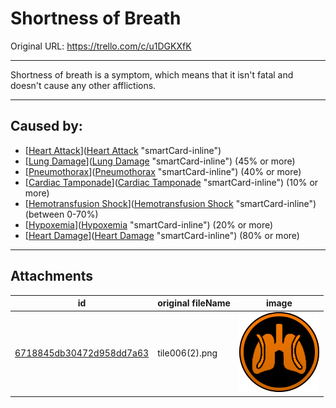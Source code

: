 # Shortness of Breath

Original URL: https://trello.com/c/u1DGKXfK

---

Shortness of breath is a symptom, which means that it isn't fatal and doesn't cause any other afflictions.

---

## Caused by:

- [[Heart Attack](../Heart/Heart%20Attack.md)]([Heart Attack](../Heart/Heart%20Attack.md) "smartCard-inline")
- [[Lung Damage](../Lungs/Lung%20Damage.md)]([Lung Damage](../Lungs/Lung%20Damage.md) "smartCard-inline") (45% or more)
- [[Pneumothorax](../Lungs/Pneumothorax.md)]([Pneumothorax](../Lungs/Pneumothorax.md) "smartCard-inline") (40% or more)
- [[Cardiac Tamponade](../Heart/Cardiac%20Tamponade.md)]([Cardiac Tamponade](../Heart/Cardiac%20Tamponade.md) "smartCard-inline") (10% or more)
- [[Hemotransfusion Shock](../Blood/Hemotransfusion%20Shock.md)]([Hemotransfusion Shock](../Blood/Hemotransfusion%20Shock.md) "smartCard-inline") (between 0-70%)
- [[Hypoxemia](../Blood/Hypoxemia.md)]([Hypoxemia](../Blood/Hypoxemia.md) "smartCard-inline") (20% or more)
- [[Heart Damage](../Heart/Heart%20Damage.md)]([Heart Damage](../Heart/Heart%20Damage.md) "smartCard-inline") (80% or more)

---

## Attachments

id | original fileName | image
---|---|---
[6718845db30472d958dd7a63](./Shortness%20of%20Breath%20-%20Attachments/6718845db30472d958dd7a63.png) | tile006(2).png | ![tile006(2).png\|200](./Shortness%20of%20Breath%20-%20Attachments/6718845db30472d958dd7a63.png)